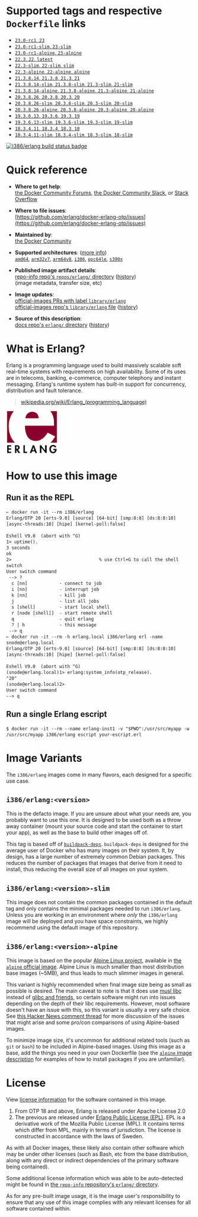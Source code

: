 <!--

********************************************************************************

WARNING:

    DO NOT EDIT "erlang/README.md"

    IT IS AUTO-GENERATED

    (from the other files in "erlang/" combined with a set of templates)

********************************************************************************

-->

# Supported tags and respective `Dockerfile` links

-	[`23.0-rc1`, `23`](https://github.com/erlang/docker-erlang-otp/blob/32caf7f3e264807ed1e512e395e4fe058c0feb6b/23/Dockerfile)
-	[`23.0-rc1-slim`, `23-slim`](https://github.com/erlang/docker-erlang-otp/blob/32caf7f3e264807ed1e512e395e4fe058c0feb6b/23/slim/Dockerfile)
-	[`23.0-rc1-alpine`, `23-alpine`](https://github.com/erlang/docker-erlang-otp/blob/32caf7f3e264807ed1e512e395e4fe058c0feb6b/23/alpine/Dockerfile)
-	[`22.3`, `22`, `latest`](https://github.com/erlang/docker-erlang-otp/blob/33a63eaa7e6da5b5247703dd3b30d42bca83a672/22/Dockerfile)
-	[`22.3-slim`, `22-slim`, `slim`](https://github.com/erlang/docker-erlang-otp/blob/33a63eaa7e6da5b5247703dd3b30d42bca83a672/22/slim/Dockerfile)
-	[`22.3-alpine`, `22-alpine`, `alpine`](https://github.com/erlang/docker-erlang-otp/blob/33a63eaa7e6da5b5247703dd3b30d42bca83a672/22/alpine/Dockerfile)
-	[`21.3.8.14`, `21.3.8`, `21.3`, `21`](https://github.com/erlang/docker-erlang-otp/blob/25ffc17427155f19d9decbd8fe5e484fdfdf7374/21/Dockerfile)
-	[`21.3.8.14-slim`, `21.3.8-slim`, `21.3-slim`, `21-slim`](https://github.com/erlang/docker-erlang-otp/blob/25ffc17427155f19d9decbd8fe5e484fdfdf7374/21/slim/Dockerfile)
-	[`21.3.8.14-alpine`, `21.3.8-alpine`, `21.3-alpine`, `21-alpine`](https://github.com/erlang/docker-erlang-otp/blob/25ffc17427155f19d9decbd8fe5e484fdfdf7374/21/alpine/Dockerfile)
-	[`20.3.8.26`, `20.3.8`, `20.3`, `20`](https://github.com/erlang/docker-erlang-otp/blob/b06bf8de34e693b3698f3a22e8ff864dc320b380/20/Dockerfile)
-	[`20.3.8.26-slim`, `20.3.8-slim`, `20.3-slim`, `20-slim`](https://github.com/erlang/docker-erlang-otp/blob/b06bf8de34e693b3698f3a22e8ff864dc320b380/20/slim/Dockerfile)
-	[`20.3.8.26-alpine`, `20.3.8-alpine`, `20.3-alpine`, `20-alpine`](https://github.com/erlang/docker-erlang-otp/blob/b06bf8de34e693b3698f3a22e8ff864dc320b380/20/alpine/Dockerfile)
-	[`19.3.6.13`, `19.3.6`, `19.3`, `19`](https://github.com/erlang/docker-erlang-otp/blob/e91894d9d9c3651382834b77978a05fa057338fb/19/Dockerfile)
-	[`19.3.6.13-slim`, `19.3.6-slim`, `19.3-slim`, `19-slim`](https://github.com/erlang/docker-erlang-otp/blob/e91894d9d9c3651382834b77978a05fa057338fb/19/slim/Dockerfile)
-	[`18.3.4.11`, `18.3.4`, `18.3`, `18`](https://github.com/erlang/docker-erlang-otp/blob/e91894d9d9c3651382834b77978a05fa057338fb/18/Dockerfile)
-	[`18.3.4.11-slim`, `18.3.4-slim`, `18.3-slim`, `18-slim`](https://github.com/erlang/docker-erlang-otp/blob/e91894d9d9c3651382834b77978a05fa057338fb/18/slim/Dockerfile)

[![i386/erlang build status badge](https://img.shields.io/jenkins/s/https/doi-janky.infosiftr.net/job/multiarch/job/i386/job/erlang.svg?label=i386/erlang%20%20build%20job)](https://doi-janky.infosiftr.net/job/multiarch/job/i386/job/erlang/)

# Quick reference

-	**Where to get help**:  
	[the Docker Community Forums](https://forums.docker.com/), [the Docker Community Slack](http://dockr.ly/slack), or [Stack Overflow](https://stackoverflow.com/search?tab=newest&q=docker)

-	**Where to file issues**:  
	[https://github.com/erlang/docker-erlang-otp/issues](https://github.com/erlang/docker-erlang-otp/issues)

-	**Maintained by**:  
	[the Docker Community](https://github.com/erlang/docker-erlang-otp)

-	**Supported architectures**: ([more info](https://github.com/docker-library/official-images#architectures-other-than-amd64))  
	[`amd64`](https://hub.docker.com/r/amd64/erlang/), [`arm32v7`](https://hub.docker.com/r/arm32v7/erlang/), [`arm64v8`](https://hub.docker.com/r/arm64v8/erlang/), [`i386`](https://hub.docker.com/r/i386/erlang/), [`ppc64le`](https://hub.docker.com/r/ppc64le/erlang/), [`s390x`](https://hub.docker.com/r/s390x/erlang/)

-	**Published image artifact details**:  
	[repo-info repo's `repos/erlang/` directory](https://github.com/docker-library/repo-info/blob/master/repos/erlang) ([history](https://github.com/docker-library/repo-info/commits/master/repos/erlang))  
	(image metadata, transfer size, etc)

-	**Image updates**:  
	[official-images PRs with label `library/erlang`](https://github.com/docker-library/official-images/pulls?q=label%3Alibrary%2Ferlang)  
	[official-images repo's `library/erlang` file](https://github.com/docker-library/official-images/blob/master/library/erlang) ([history](https://github.com/docker-library/official-images/commits/master/library/erlang))

-	**Source of this description**:  
	[docs repo's `erlang/` directory](https://github.com/docker-library/docs/tree/master/erlang) ([history](https://github.com/docker-library/docs/commits/master/erlang))

# What is Erlang?

Erlang is a programming language used to build massively scalable soft real-time systems with requirements on high availability. Some of its uses are in telecoms, banking, e-commerce, computer telephony and instant messaging. Erlang's runtime system has built-in support for concurrency, distribution and fault tolerance.

> [wikipedia.org/wiki/Erlang_(programming_language)](https://en.wikipedia.org/wiki/Erlang_%28programming_language%29)

![logo](https://raw.githubusercontent.com/docker-library/docs/4144083772e02655d41aa10d6467aaf1e99fa77b/erlang/logo.png)

# How to use this image

## Run it as the REPL

```console
➸ docker run -it --rm i386/erlang
Erlang/OTP 20 [erts-9.0] [source] [64-bit] [smp:8:8] [ds:8:8:10] [async-threads:10] [hipe] [kernel-poll:false]

Eshell V9.0  (abort with ^G)
1> uptime().
3 seconds
ok
2>                                 % use Ctrl+G to call the shell switch
User switch command
 --> ?
  c [nn]            - connect to job
  i [nn]            - interrupt job
  k [nn]            - kill job
  j                 - list all jobs
  s [shell]         - start local shell
  r [node [shell]]  - start remote shell
  q                 - quit erlang
  ? | h             - this message
 --> q
➸ docker run -it --rm -h erlang.local i386/erlang erl -name snode@erlang.local
Erlang/OTP 20 [erts-9.0] [source] [64-bit] [smp:8:8] [ds:8:8:10] [async-threads:10] [hipe] [kernel-poll:false]

Eshell V9.0  (abort with ^G)
(snode@erlang.local)1> erlang:system_info(otp_release).
"20"
(snode@erlang.local)2>
User switch command
--> q
```

## Run a single Erlang escript

```console
$ docker run -it --rm --name erlang-inst1 -v "$PWD":/usr/src/myapp -w /usr/src/myapp i386/erlang escript your-escript.erl
```

# Image Variants

The `i386/erlang` images come in many flavors, each designed for a specific use case.

## `i386/erlang:<version>`

This is the defacto image. If you are unsure about what your needs are, you probably want to use this one. It is designed to be used both as a throw away container (mount your source code and start the container to start your app), as well as the base to build other images off of.

This tag is based off of [`buildpack-deps`](https://hub.docker.com/_/buildpack-deps/). `buildpack-deps` is designed for the average user of Docker who has many images on their system. It, by design, has a large number of extremely common Debian packages. This reduces the number of packages that images that derive from it need to install, thus reducing the overall size of all images on your system.

## `i386/erlang:<version>-slim`

This image does not contain the common packages contained in the default tag and only contains the minimal packages needed to run `i386/erlang`. Unless you are working in an environment where *only* the `i386/erlang` image will be deployed and you have space constraints, we highly recommend using the default image of this repository.

## `i386/erlang:<version>-alpine`

This image is based on the popular [Alpine Linux project](http://alpinelinux.org), available in [the `alpine` official image](https://hub.docker.com/_/alpine). Alpine Linux is much smaller than most distribution base images (~5MB), and thus leads to much slimmer images in general.

This variant is highly recommended when final image size being as small as possible is desired. The main caveat to note is that it does use [musl libc](http://www.musl-libc.org) instead of [glibc and friends](http://www.etalabs.net/compare_libcs.html), so certain software might run into issues depending on the depth of their libc requirements. However, most software doesn't have an issue with this, so this variant is usually a very safe choice. See [this Hacker News comment thread](https://news.ycombinator.com/item?id=10782897) for more discussion of the issues that might arise and some pro/con comparisons of using Alpine-based images.

To minimize image size, it's uncommon for additional related tools (such as `git` or `bash`) to be included in Alpine-based images. Using this image as a base, add the things you need in your own Dockerfile (see the [`alpine` image description](https://hub.docker.com/_/alpine/) for examples of how to install packages if you are unfamiliar).

# License

View [license information](http://www.erlang.org/about.html) for the software contained in this image.

1.	From OTP 18 and above, Erlang is released under Apache License 2.0
2.	The previous are released under [Erlang Public License (EPL)](http://www.erlang.org/EPLICENSE). EPL is a derivative work of the Mozilla Public License (MPL). It contains terms which differ from MPL, mainly in terms of jurisdiction. The license is constructed in accordance with the laws of Sweden.

As with all Docker images, these likely also contain other software which may be under other licenses (such as Bash, etc from the base distribution, along with any direct or indirect dependencies of the primary software being contained).

Some additional license information which was able to be auto-detected might be found in [the `repo-info` repository's `erlang/` directory](https://github.com/docker-library/repo-info/tree/master/repos/erlang).

As for any pre-built image usage, it is the image user's responsibility to ensure that any use of this image complies with any relevant licenses for all software contained within.
